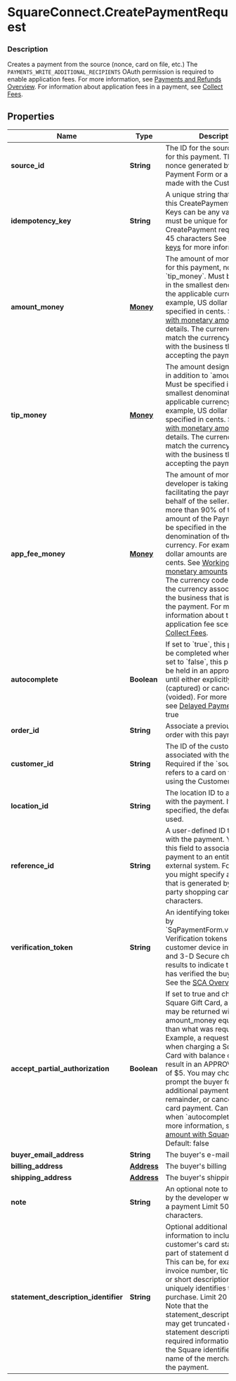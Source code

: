 # SquareConnect.CreatePaymentRequest

### Description

Creates a payment from the source (nonce, card on file, etc.)  The `PAYMENTS_WRITE_ADDITIONAL_RECIPIENTS` OAuth permission is required to enable application fees.  For more information, see [Payments and Refunds Overview](/payments-api/overview).  For information about application fees in a payment, see  [Collect Fees](/payments-api/take-payments-and-collect-fees).

## Properties
Name | Type | Description | Notes
------------ | ------------- | ------------- | -------------
**source_id** | **String** | The ID for the source of funds for this payment.  This can be a nonce generated by the Payment Form or a card on file made with the Customers API. | 
**idempotency_key** | **String** | A unique string that identifies this CreatePayment request. Keys can be any valid string but must be unique for every CreatePayment request.   Max: 45 characters  See [Idempotency keys](https://developer.squareup.com/docs/basics/api101/idempotency) for more information. | 
**amount_money** | [**Money**](Money.md) | The amount of money to accept for this payment, not including &#x60;tip_money&#x60;.  Must be specified in the smallest denomination of the applicable currency. For example, US dollar amounts are specified in cents. See [Working with monetary amounts](https://developer.squareup.com/docs/build-basics/working-with-monetary-amounts) for details.  The currency code must match the currency associated with the business that is accepting the payment. | 
**tip_money** | [**Money**](Money.md) | The amount designated as a tip, in addition to &#x60;amount_money&#x60;  Must be specified in the smallest denomination of the applicable currency. For example, US dollar amounts are specified in cents. See [Working with monetary amounts](https://developer.squareup.com/docs/build-basics/working-with-monetary-amounts) for details.  The currency code must match the currency associated with the business that is accepting the payment. | [optional] 
**app_fee_money** | [**Money**](Money.md) | The amount of money the developer is taking as a fee for facilitating the payment on behalf of the seller.  Cannot be more than 90% of the total amount of the Payment.  Must be specified in the smallest denomination of the applicable currency. For example, US dollar amounts are specified in cents. See [Working with monetary amounts](https://developer.squareup.com/docs/build-basics/working-with-monetary-amounts) for details.  The currency code must match the currency associated with the business that is accepting the payment.  For more information about the application fee scenario, see   [Collect Fees](https://developer.squareup.com/docs/payments-api/take-payments-and-collect-fees). | [optional] 
**autocomplete** | **Boolean** | If set to &#x60;true&#x60;, this payment will be completed when possible. If set to &#x60;false&#x60;, this payment will be held in an approved state until either explicitly completed (captured) or canceled (voided). For more information, see  [Delayed Payments](https://developer.squareup.com/docs/payments-api/take-payments#delayed-payments).  Default: true | [optional] 
**order_id** | **String** | Associate a previously created order with this payment | [optional] 
**customer_id** | **String** | The ID of the customer associated with the payment. Required if the &#x60;source_id&#x60; refers to a card on file created using the Customers API. | [optional] 
**location_id** | **String** | The location ID to associate with the payment. If not specified, the default location is used. | [optional] 
**reference_id** | **String** | A user-defined ID to associate with the payment. You can use this field to associate the payment to an entity in an external system. For example, you might specify an order ID that is generated by a third-party shopping cart.  Limit 40 characters. | [optional] 
**verification_token** | **String** | An identifying token generated by &#x60;SqPaymentForm.verifyBuyer()&#x60;. Verification tokens encapsulate customer device information and 3-D Secure challenge results to indicate that Square has verified the buyer identity.  See the [SCA Overview](https://developer.squareup.com/sca-overview) for more. | [optional] 
**accept_partial_authorization** | **Boolean** | If set to true and charging a Square Gift Card, a payment may be returned with amount_money equal to less than what was requested.  Example, a request for $20 when charging a Square Gift Card with balance of $5 wil result in an APPROVED payment of $5.  You may choose to prompt the buyer for an additional payment to cover the remainder, or cancel the gift card payment.  Cannot be &#x60;true&#x60; when &#x60;autocomplete &#x3D; true&#x60;.  For more information, see  [Partial amount with Square gift cards](https://developer.squareup.com/docs/payments-api/take-payments#partial-payment-gift-card).  Default: false | [optional] [beta]
**buyer_email_address** | **String** | The buyer&#39;s e-mail address | [optional] 
**billing_address** | [**Address**](Address.md) | The buyer&#39;s billing address. | [optional] 
**shipping_address** | [**Address**](Address.md) | The buyer&#39;s shipping address. | [optional] 
**note** | **String** | An optional note to be entered by the developer when creating a payment  Limit 500 characters. | [optional] 
**statement_description_identifier** | **String** | Optional additional payment information to include on the customer&#39;s card statement as part of statement description. This can be, for example, an invoice number, ticket number, or short description that uniquely identifies the purchase.  Limit 20 characters.  Note that the statement_description_identifier may get truncated on the statement description to fit the required information including the Square identifier (SQ *) and name of the merchant taking the payment. | [optional] [beta]


